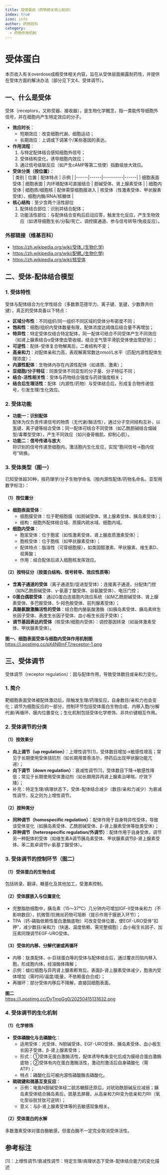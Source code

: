 ```yaml
---
title: 受体蛋白（药物相关核心知识）
index: true
icon: info
author: 药物百科
category:
  - 药物作用机制
---
```


# 受体蛋白
本页收入有关overdose成瘾受体相关内容，旨在从受体层面揭露耐药性，并提供在受体方面的解决办法（部分见下文4、受体调节）。


## 一、什么是受体
受体（receptors，又称受器、接收器），是生物化学概念，指一类能传导细胞外信号，并在细胞内产生特定效应的分子。  
- **效应时长**：  
  - 短期效应：改变细胞代谢、细胞运动；  
  - 长期效应：上调或下调某个/某些基因的表达。  
- **作用流程**：  
  1. 与特定配体结合感知细胞外信号；  
  2. 受体结构变化，诱导细胞内效应；  
  3. 通过信号级联反应（如产生cAMP等第二信使）指数级放大效应。  
- **受体分类（按位置）**：  
  | 类别 | 位置 | 配体特点 | 示例 |
  |------|------|----------|------|
  | 细胞表面受体 | 细胞表面 | 内环境配体可直接结合 | 胆碱受体、肾上腺素受体 |
  | 细胞内受体 | 细胞质/细胞核 | 配体需穿细胞膜进入 | 核受体（性激素受体、甲状腺素受体）、细胞内酶/RNA/核糖体 |
- **核心结构**：至少含两个活性部位  
  1. 配体结合部位：识别并结合配体；  
  2. 功能活性部位：与配体结合变构后启动应答，触发生化反应，产生生物效应（如诱导细胞生长/分裂/死亡、调控膜通道、参与信号转导/免疫反应）。  

### 外部链接（维基百科）
- https://zh.wikipedia.org/wiki/受体_(生物化学)  
- https://zh.wikipedia.org/wiki/配體_(生物化學)  
- https://zh.wikipedia.org/wiki/核受体  


## 二、受体-配体结合模型
### 1. 受体特性
受体与配体结合为化学性结合（多数靠范德华力、离子键、氢键，少数靠共价键），真正的受体具备以下特点：  
- **区域分布性**：不同组织/同一组织不同区域的受体分布密度不同；  
- **饱和性**：细胞/组织内受体数量有限，配体浓度达阈值后结合量不再增加；  
- **特异性**：特定受体仅结合特定配体，同一配体可结合不同受体产生不同效应（如肾上腺素结合α受体使血管收缩，结合支气管平滑肌受体使血管舒张）；  
- **可逆性**：配体-受体复合物解离后，二者结构不变；  
- **高亲和力**：对配体亲和力高，表观解离常数达nmol/L水平（匹配内源性配体生理浓度）；  
- **内源性配体**：生物体内存在内源性配体（如递质、激素）；  
- **亚细胞/分子特征**：同类受体不同亚型的分子量、分子特征不同；  
- **结合-活性相关性**：受体与药物结合强度与药效强度相关；  
- **结合后生理活性**：配体（内源性/药物）与受体结合后，形成复合物传递信号，引发生理/生化效应。  

### 2. 受体功能
- **功能一：识别配体**  
  配体为仅负责传递信号的物质（无代谢/酶活性），通过分子空间结构互补，以氢键、离子键等结合受体；同一配体可结合不同受体（如乙酰胆碱结合烟碱型/毒蕈型受体），产生不同效应（如兴奋骨骼肌、抑制心肌）。  
- **功能二：信号传递与放大**  
  将识别的信号传递至细胞内，激活胞内生化反应，实现“胞间信号→胞内信号”转换。  

### 3. 受体类型（图一）
已知受体超30种，按药理学/分子生物学命名（按内源性配体/药物名命名，亚型用数字标注）：  

#### （1）按位置分
- **细胞表面受体**：  
  - 细胞膜受体：位于靶细胞膜（如胆碱受体、肾上腺素受体、胰岛素受体）；  
  - 结构：细胞外配体结合域、质膜内疏水域、细胞内域。  
- **细胞内受体**：  
  - 胞浆受体：位于胞浆（如性激素受体、肾上腺皮质激素受体）；  
  - 胞核受体：位于胞核（如甲状腺素受体）；  
  - 配体特点：脂溶性（可穿细胞膜），如类固醇激素、甲状腺素、维生素D、视黄酸；  
  - 作用：结合配体后进入细胞核发挥效应。  

#### （2）按特征分（按蛋白结构、信号转导、效应性质等）
- **含离子通道的受体**（离子通道型/促进型受体）：连接离子通道，分配体门控（如N乙酰胆碱受体、γ-氨基丁酸受体、谷氨酸受体）、电压门控；  
- **G蛋白偶联受体**：通过G蛋白连接胞内效应系统（如M乙酰胆碱受体、肾上腺素受体、多巴胺受体、5-羟色胺受体、前列腺素受体）；  
- **具酪氨酸激酶活性的受体**：结合胞内酪氨酸激酶（如胰岛素受体、胰岛素样生长因子受体、表皮生长因子受体、血小板生长因子受体）；  
- **调节基因表达的受体**（核受体/细胞内受体）：调控基因转录（如甾体激素受体、甲状腺素受体）。  

**图一、细胞表面受体与细胞内受体作用机制图**  
https://i.postimg.cc/pX4NBmFT/receptor-1.png  


## 三、受体调节
受体调节（receptor regulation）：因与配体作用，导致受体数目或亲和力变化。  

### 1. 简介
靶细胞表面受体被配体激动后，除触发生理/药理反应，自身数目/亲和力也会变化；调节为细胞反应的一部分，控制环节包括受体蛋白生物合成、内移入胞/分解代谢/再循环、膜内位置变化；生化机制包括受体化学修饰、非共价键相互作用。  

### 2. 受体调节的分类
#### （1）按效果分
- **向上调节（up regulation）**：上增性调节[1]，受体数目增加→敏感性增高；常见于长期使用受体拮抗剂（如长期用普萘洛尔，停药后出现甲状腺功能亢进）；  
- **向下调节（down regulation）**：衰减性调节[1]，受体数目下降→敏感性降低；常见于长期使用受体激动剂（如长期用异丙肾上腺素治哮喘，疗效下降）；  
- 补充：特定生理/病理状态下，受体-配体结合减少（数目/亲和力减少）为衰减性调节，反之则为上增性调节。  

#### （2）按种类分
- **同种调节（homospecific regulation）**：配体作用于自身特异性受体，导致该受体变化（如胰岛素受体、乙酰胆碱受体、β-肾上腺素受体等肽类受体）；  
- **异种调节（heterospecific regulation/外调节）**：配体作用于自身受体，调节另一种配体的受体（如维生素A调节胰岛素受体、甲状腺素调节β-肾上腺素受体、苯二氮卓调节γ-氨基丁酸受体）。  

### 3. 受体调节的控制环节（图二）
#### （1）受体蛋白的生物合成
包括转录、翻译、糖基化及其他加工，受激素控制。  

#### （2）受体膜嵌入与位置变化
- 完整脂肪细胞中，胰岛素（15～37℃）几分钟内可增加IGF-II受体亲和力（不影响数目），抗微管/抗微丝药物可阻断（提示作用于膜嵌入环节）；  
- TPA（钙-磷脂依赖性蛋白激酶底物）可改变受体位置，使EGF-URO受体“扣押”，减少数目/亲和力（快速、温度依赖、需完整细胞）；血小板生长因子、加压素同理调节EGF-URO受体。  

#### （3）受体的内移、分解代谢或再循环
- 内移：肽类配体、α-巨球蛋白等的受体与配体结合后，通过覆衣凹陷内移入胞，形成胞内体，经溶酶体降解；  
- 示例：蛙红细胞与异丙肾上腺素孵育后，表面β-肾上腺素受体减少，胞液内受体增加（需时间/温度/能量，不依赖蛋白合成）；  
- 再循环：部分受体内移后不降解，直接回细胞表面。  

**图二**  
https://i.postimg.cc/DyTmpGg0/20250415131632.png  

### 4. 受体调节的生化机制
#### （1）化学修饰
- **受体磷酸化与去磷酸化**：  
  - 适用受体：光受体、N胆碱受体、EGF-URO受体、胰岛素受体、血小板生长因子受体、β-肾上腺素受体；  
  - 形式：①受体无蛋白激酶活性，配体诱导构象变化后成为膜结合蛋白激酶底物；②受体有内在蛋白激酶活性，激动剂激活后自身磷酸化（需ATP）；  
  - 特点：磷酸化后可被内源性磷酸酶去磷酸化。  
- **硫硫键和巯基互变反应**：  
  - 示例：电鱼N胆碱受体经二硫苏糖醇还原后，对琥珀酰胆碱反应减弱；胰岛素受体结合胰岛素后，巯基去屏蔽，从高亲和力RⅠ变为低亲和力RⅡ（氧化型谷胱甘肽可逆转）；  
  - 意义：与β-肾上腺素受体等的去敏感现象相关。  

#### （2）受体蛋白的水解
多数激素受体对蛋白酶敏感，但蛋白酶不一定完全取消受体活性。  


## 参考标注
[1]：上增性调节/衰减性调节：特定生理/病理状态下受体-配体结合能力的变化描述